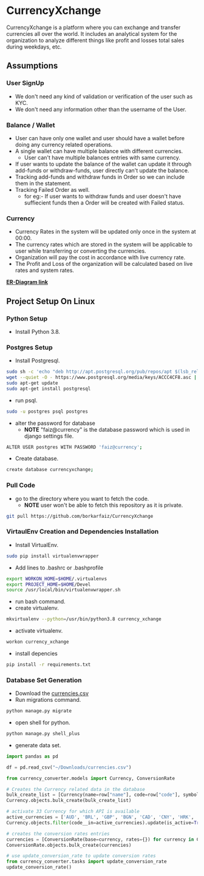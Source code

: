 # CurrencyXchange

CurrencyXchange is a platform where you can exchange and transfer currencies all over the world.
 It includes an analytical system for the organization to analyze different things like profit and losses total sales during weekdays, etc.


## Assumptions
### User SignUp
- We don't need any kind of validation or verification of the user such as KYC.
- We don't need any information other than the username of the User.

### Balance / Wallet
- User can have only one wallet and user should have a wallet before doing any currency related operations.
- A single wallet can have multiple balance with different currencies.
    - User can't have multiple balances entries with same currency.
- If user wants to update the balance of the wallet can update it through add-funds or withdraw-funds, user directly can't update the balance.
- Tracking add-funds and withdraw funds in Order so we can include them in the statement.
- Tracking Failed Order as well.
    - for eg:- If user wants to withdraw funds and user doesn't have suffiecient funds then a Order will be created with Failed status.


### Currency
- Currency Rates in the system will be updated only once in the system at 00:00.
- The currency rates which are stored in the system will be applicable to user while transferring or converting the currencies.
- Organization will pay the cost in accordance with live currency rate.
- The Profit and Loss of the organization will be calculated based on live rates and system rates.


**[ER-Diagram link](https://viewer.diagrams.net/?page-id=R2lEEEUBdFMjLlhIrx00&highlight=0000ff&edit=_blank&layers=1&nav=1&hide-pages=1#G1VYm80M0hQ24dXnktkEFnQ5aQuTpRXsxZ)**

## Project Setup On Linux
### Python Setup
- Install Python 3.8.

### Postgres Setup
- Install Postgresql.
```bash
sudo sh -c 'echo "deb http://apt.postgresql.org/pub/repos/apt $(lsb_release -cs)-pgdg main" > /etc/apt/sources.list.d/pgdg.list'
wget --quiet -O - https://www.postgresql.org/media/keys/ACCC4CF8.asc | sudo apt-key add -
sudo apt-get update
sudo apt-get install postgresql

```
- run psql.
```bash
sudo -u postgres psql postgres
```
- alter the password for database
    - **NOTE** "faiz@currency" is the database password which is used in django settings file.
```bash
ALTER USER postgres WITH PASSWORD 'faiz@currency';
```
- Create database.
```bash
create database currencyxchange;
```
### Pull Code
- go to the directory where you want to fetch the code.
    - **NOTE** user won't be able to fetch this repository as it is private.
```bash
git pull https://github.com/borkarfaiz/CurrencyXchange
```

### VirtaulEnv Creation and Dependencies Installation

- Install VirtualEnv.
```bash
sudo pip install virtualenvwrapper
```
- Add lines to .bashrc or .bashprofile
```bash
export WORKON_HOME=$HOME/.virtualenvs
export PROJECT_HOME=$HOME/Devel
source /usr/local/bin/virtualenvwrapper.sh
```
- run bash command.
- create virtualenv.
```bash
mkvirtualenv --python=/usr/bin/python3.8 currency_xchange
```
- activate virtualenv.
```bash
workon currency_xchange
```
- install depencies
```bash
pip install -r requirements.txt
```
### Database Set Generation
- Download the [currencies.csv](https://drive.google.com/file/d/1XVbYBjhMPL0qA8UizyX-RrUzSa31Jb5r/view?usp=sharing)
- Run migrations command.
```bash
python manage.py migrate
```
- open shell for python.
```bash
python manage.py shell_plus
```
- generate data set.
```python
import pandas as pd

df = pd.read_csv("~/Downloads/currencies.csv")

from currency_converter.models import Currency, ConversionRate

# Creates the Currency related data in the database
bulk_create_list = [Currency(name=row["name"], code=row["code"], symbol=row["symbol"]) for idx, row in df.iterrows()]
Currency.objects.bulk_create(bulk_create_list)

# activate 33 Currency for which API is available
active_currencies = ['AUD', 'BRL', 'GBP', 'BGN', 'CAD', 'CNY', 'HRK', 'CZK', 'DKK', 'EUR', 'HKD', 'HUF','ISK', 'INR', 'IDR', 'ILS', 'JPY', 'MYR', 'MXN', 'NZD','NOK','PHP', 'PLN','RON', 'RUB','SGD', 'ZAR', 'KRW', 'SEK', 'CHF', 'THB', 'TRY', 'USD']
Currency.objects.filter(code__in=active_currencies).update(is_active=True)

# creates the conversion rates entries
currencies = [ConversionRate(base=currency, rates={}) for currency in Currency.objects.filter(is_active=True)]
ConversionRate.objects.bulk_create(currencies)

# use update_conversion_rate to update conversion rates
from currency_converter.tasks import update_conversion_rate
update_conversion_rate()
```
